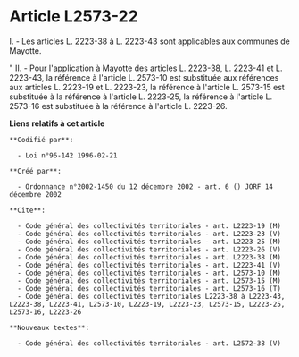 # Article L2573-22

I. - Les articles L. 2223-38 à L. 2223-43 sont applicables aux communes de Mayotte.

" II. - Pour l'application à Mayotte des articles L. 2223-38, L. 2223-41 et L. 2223-43, la référence à l'article L. 2573-10
est substituée aux références aux articles L. 2223-19 et L. 2223-23, la référence à l'article L. 2573-15 est substituée à la
référence à l'article L. 2223-25, la référence à l'article L. 2573-16 est substituée à la référence à l'article L. 2223-26.

**Liens relatifs à cet article**

	**Codifié par**:

	  - Loi n°96-142 1996-02-21

	**Créé par**:

	  - Ordonnance n°2002-1450 du 12 décembre 2002 - art. 6 () JORF 14 décembre 2002

	**Cite**:

	  - Code général des collectivités territoriales - art. L2223-19 (M)
	  - Code général des collectivités territoriales - art. L2223-23 (V)
	  - Code général des collectivités territoriales - art. L2223-25 (M)
	  - Code général des collectivités territoriales - art. L2223-26 (V)
	  - Code général des collectivités territoriales - art. L2223-38 (M)
	  - Code général des collectivités territoriales - art. L2223-41 (V)
	  - Code général des collectivités territoriales - art. L2573-10 (M)
	  - Code général des collectivités territoriales - art. L2573-15 (M)
	  - Code général des collectivités territoriales - art. L2573-16 (T)
	  - Code général des collectivités territoriales L2223-38 à L2223-43, L2223-38, L2223-41, L2573-10, L2223-19, L2223-23, L2573-15, L2223-25, L2573-16, L2223-26

	**Nouveaux textes**:

	  - Code général des collectivités territoriales - art. L2572-38 (V)

